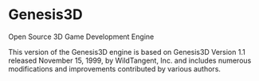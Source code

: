# Genesis3D
Open Source 3D Game Development Engine

This version of the Genesis3D engine is based on Genesis3D Version 1.1 released
November 15, 1999, by WildTangent, Inc. and includes numerous modifications and
improvements contributed by various authors.